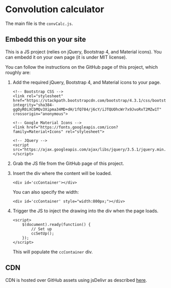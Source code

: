 # Convolution calculator

The main file is the `convCalc.js`.

## Embedd this on your site

This is a JS project (relies on jQuery, Bootstrap 4, and Material icons). You can embedd it on your own page (it is under MIT license).

You can follow the instructions on the GitHub page of this project, which roughly are:

1. Add the required jQuery, Bootstrap 4, and Material icons to your page.
    ```
    <!-- Bootstrap CSS -->
    <link rel="stylesheet" href="https://stackpath.bootstrapcdn.com/bootstrap/4.3.1/css/bootstrap.min.css" integrity="sha384-ggOyR0iXCbMQv3Xipma34MD+dH/1fQ784/j6cY/iJTQUOhcWr7x9JvoRxT2MZw1T" crossorigin="anonymous">

    <!-- Google Material Icons -->
    <link href="https://fonts.googleapis.com/icon?family=Material+Icons" rel="stylesheet">

    <!-- JQuery -->
    <script src="https://ajax.googleapis.com/ajax/libs/jquery/3.5.1/jquery.min.js"></script>
    ```

2. Grab the JS file from the GitHub page of this project.
3. Insert the div where the content will be loaded.
    ```
    <div id='ccContainer'></div>
    ```
    You can also specify the width:
    ```
    <div id='ccContainer' style="width:800px;"></div>
    ```

4. Trigger the JS to inject the drawing into the div when the page loads.
    ```
    <script>
        $(document).ready(function() {
            // Set up
            ccSetUp();
        });
    </script>
    ```
    This will populate the `ccContainer` div.

## CDN

CDN is hosted over GitHub assets using jsDelivr as described [here](https://medium.com/javarevisited/how-to-host-your-repository-js-css-on-open-source-cdn-jsdelivr-4de252d6fbad).